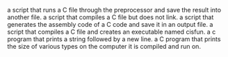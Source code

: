 a script that runs a C file through the preprocessor and save the result into another file.
a script that compiles a C file but does not link.
a script that generates the assembly code of a C code and save it in an output file.
a script that compiles a C file and creates an executable named cisfun.
a c program that prints a string followed by a new line.
a C program that prints the size of various types on the computer it is compiled and run on.
